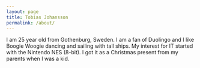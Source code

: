 ```yaml
---
layout: page
title: Tobias Johansson
permalink: /about/
---
```


I am 25 year old from Gothenburg, Sweden. I am a fan of Duolingo and I like Boogie Woogie dancing and sailing with tall ships. My interest for IT started with the Nintendo NES (8-bit). I got it as a Christmas present from my parents when I was a kid.
